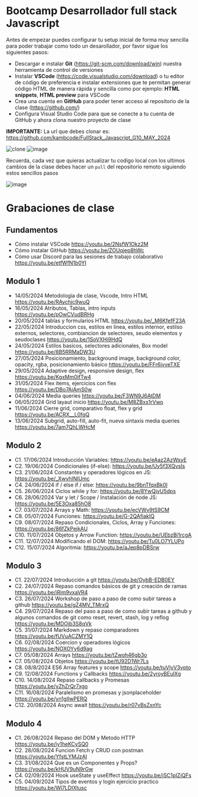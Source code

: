 # Bootcamp Desarrollador full stack Javascript

Antes de empezar puedes configurar tu setup inicial de forma muy sencilla para poder trabajar como todo un desarollador, por favor sigue los siguientes pasos:

- Descargar e instalar **Git** (https://git-scm.com/download/win) nuestra herramienta de control de versiones
- Instalar **VSCode** (https://code.visualstudio.com/download) o tu editor de código de preferencia e instalar extensiones que te permitan generar código HTML de manera rápida y sencilla como por ejemplo: **HTML snippets**, **HTML preview** para VSCode
- Crea una cuenta en **GitHub** para poder tener acceso al repositorio de la clase (https://github.com/)
- Configura Visual Studio Code para que se conecte a tu cuenta de GitHub y ahora clona nuestro proyecto de clase

**IMPORTANTE:** La url que debes clonar es: https://github.com/kambcode/FullStack_Javascript_G10_MAY_2024

![clone](https://github.com/kambcode/FullStack_Javascript_G3_2023_09_04/assets/137812574/b49be206-5c67-40e8-a567-bdd957c549eb)
![image](https://github.com/KamiloMontoya/kambcode_g1/assets/11945476/ca0ce2ad-72ec-431d-b3e1-55b84c64ec13)

Recuerda, cada vez que quieras actualizar tu codigo local con los ultimos cambios de la clase debes hacer un `pull` del repositorio remoto siguiendo estos sencillos pasos

![image](https://github.com/KamiloMontoya/kambcode_g1/assets/11945476/8d8f7da6-aa4c-4d67-9dec-59cd360bda0f)

# Grabaciones de clase

## Fundamentos

- Cómo instalar VSCode https://youtu.be/2NsfW1Okz2M
- Cómo instalar GitHub https://youtu.be/ZOUqjep8hWc
- Cómo usar Discord para las sesiones de trabajo colaborativo https://youtu.be/etfWfN1b0YI

## Modulo 1

- 14/05/2024 Metodologia de clase, Vscode, Intro HTML https://youtu.be/RAychjc9wuQ
- 16/05/2024 Atributos, Tablas, intro inputs https://youtu.be/pOwCVudBRHg
- 20/05/2024 tablas y formularios HTML https://youtu.be/_M6KfefF23A
- 22/05/2024 Introduccion css, estilos en linea, estilos internor, estilso externos, selectores, combiancion de selectores, seudo elementos y seudoclases https://youtu.be/1SoVXHi9HdQ
- 24/05/2024 Estilos basicos, selectores adicionales, Box model https://youtu.be/8B5RRMaDW3U
- 27/05/2024 Posicionamiento, background image, background color, opacity, rgba, posicionamiento básico https://youtu.be/FFr6ivveTXE
- 29/05/2024 Adaptive design, responsive design, flex https://youtu.be/KgxMm0ifTw4
- 31/05/2024 Flex items, ejercicios con flex https://youtu.be/DBo7AiAmS0w
- 04/06/2024 Media queries https://youtu.be/F3WN9J6AtDM
- 06/05/2024 Grid layaut inicio https://youtu.be/M8ZBxs1rVwo
- 11/06/2024 Cierre grid, comparativo float, flex y grid https://youtu.be/ACRX__L0fqQ
- 13/06/2024 Subgrid, auto-fill, auto-fit, nueva sintaxis media queries https://youtu.be/7am7QhLWHcM

## Modulo 2

- C1. 17/06/2024 Introducción Variables: https://youtu.be/eAaz2AzWsyE
- C2. 19/06/2024 Condicionales (if-else): https://youtu.be/Uy5f3XQvsIs
- C3. 21/06/2024 Constantes y operadores lógicos en JS: https://youtu.be/_XwvhINIUmc
- C4. 24/06/2024 if / else if / else: https://youtu.be/9bnTfqxBk0I 
- C5. 26/06/2024 Ciclos while y for: https://youtu.be/8YwQjyU5dps
- C6. 28/06/2024 Var y let / Scope / Instalación de node JS: https://youtu.be/5E3Oxa85hO8
- C7. 03/07/2024 Arrays y Math: https://youtu.be/ecVWv9tS9CM
- C8. 05/07/2024 Funciones: https://youtu.be/G-2QAfiakIQ
- C9. 08/07/2024 Repaso Condicionales, Ciclos, Array y Funciones: https://youtu.be/86fZkPejkAU
- C10. 11/07/2024 Objetos y Arrow Function: https://youtu.be/UEbzBi1rcgA
- C11. 12/07/2024 Modificando el DOM: https://youtu.be/Tu0LO7YLUPo
- C12. 15/07/2024 Algoritmia: https://youtu.be/aJep8pDBSrw

## Modulo 3

- C1. 22/07/2024 Introducción a git https://youtu.be/OybB-EDB0EY
- C2. 24/07/2024 Repaso comandos básicos de git y creación de ramas https://youtu.be/iRim9vxaVR4
- C3. 26/07/2024 Workshop de paso a paso de como subir tareas a github https://youtu.be/gZ4MV_TMrxQ
- C4. 29/07/2024 Repaso del paso a paso de como subir tareas a github y algunos comandos de git como reset, revert, stash, log y reflog https://youtu.be/MDOib3S8qVk
- C5. 31/07/2024 Markdown y repaso comparadores https://youtu.be/fUVuACZMY1Q
- C6. 02/08/2024 Coercion y operadores lógicos https://youtu.be/NOXOYv6d9ag
- C7. 05/08/2024 Arrays https://youtu.be/tZwoh46gb3o
- C7. 05/08/2024 Objetos https://youtu.be/tU92D1Wr7Ls
- C8. 08/8/2024 ES6 Array features y scope https://youtu.be/tuVlyV3ypto
- C9. 12/08/2024 Functions y Callbacks https://youtu.be/2yroyBEulXg
- C10. 14/08/2024 Repaso callbacks y Promesas https://youtu.be/yZhZrQr7xgo
- C11. 16/08/2024 Paralelismo en promesas y jsonplaceholder https://youtu.be/yn1gIlwPERQ
- C12. 20/08/2024 Async await https://youtu.be/r07vBsZxnYc

## Modulo 4

- C1. 26/08/2024 Repaso del DOM y Metodo HTTP https://youtu.be/iy1heKCySQ0
- C2. 28/08/2024 Funcion Fetch y CRUD con postman https://youtu.be/YfstLYMJzAI
- C3. 31/08/2024 Que es un Componentes y Props? https://youtu.be/kHUV9uN9rGw
- C4. 02/09/2024 Hook useState y useEffect https://youtu.be/iSC1pIZiQFs
- C5. 04/09/2024 Tipos de eventos y login ejercicio practico https://youtu.be/Wl7LDIXtusc
